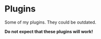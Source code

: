 # Plugins
Some of my plugins.
They could be outdated.

**Do not expect that these plugins will work!**
